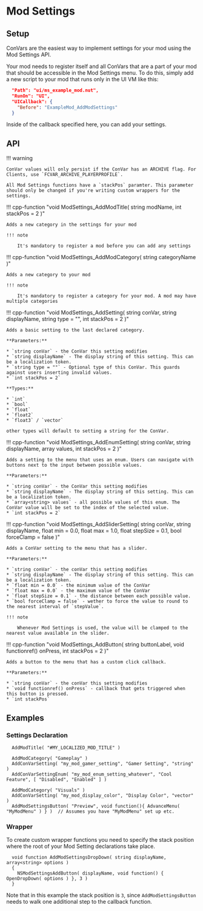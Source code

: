 # Mod Settings

## Setup

ConVars are the easiest way to implement settings for your mod using the Mod Settings API.

Your mod needs to register itself and all ConVars that are a part of your mod that should be accessible in the Mod Settings menu. To do this, simply add a new script to your mod that runs only in the UI VM like this:

```json
  "Path": "ui/ms_example_mod.nut",
  "RunOn": "UI",
  "UICallback": {
    "Before": "ExampleMod_AddModSettings"
  }
```

Inside of the callback specified here, you can add your settings.

## API

!!! warning

    ConVar values will only persist if the ConVar has an ARCHIVE flag. For Clients, use `FCVAR_ARCHIVE_PLAYERPROFILE`.

    All Mod Settings functions have a `stackPos` paramter. This parameter should only be changed if you're writing custom wrappers for the settings.

!!! cpp-function "void ModSettings_AddModTitle( string modName, int stackPos = 2 )"

    Adds a new category in the settings for your mod

    !!! note

        It's mandatory to register a mod before you can add any settings

!!! cpp-function "void ModSettings_AddModCategory( string categoryName )"

    Adds a new category to your mod

    !!! note

        It's mandatory to register a category for your mod. A mod may have multiple categories

!!! cpp-function "void ModSettings_AddSetting( string conVar, string displayName, string type = "", int stackPos = 2 )"

    Adds a basic setting to the last declared category.

    **Parameters:**

    * `string conVar` - the ConVar this setting modifies
    * `string displayName` - The display string of this setting. This can be a localization token.
    * `string type = ""` - Optional type of this ConVar. This guards against users inserting invalid values.
    * `int stackPos = 2`

    **Types:**

    * `int`
    * `bool`
    * `float`
    * `float2`
    * `float3` / `vector`

    other types will default to setting a string for the ConVar.

!!! cpp-function "void ModSettings_AddEnumSetting( string conVar, string displayName, array<string> values, int stackPos = 2 )"

    Adds a setting to the menu that uses an enum. Users can navigate with buttons next to the input between possible values.

    **Parameters:**

    * `string conVar` - the ConVar this setting modifies
    * `string displayName` - The display string of this setting. This can be a localization token.
    * `array<string> values` - all possible values of this enum. The ConVar value will be set to the index of the selected value.
    * `int stackPos = 2`

!!! cpp-function "void ModSettings_AddSliderSetting( string conVar, string displayName, float min = 0.0, float max = 1.0, float stepSize = 0.1, bool forceClamp = false )"

    Adds a ConVar setting to the menu that has a slider.

    **Parameters:**

    * `string conVar` - the conVar this setting modifies
    * `string displayName` - The display string of this setting. This can be a localization token.
    * `float min = 0.0` - the minimum value of the ConVar
    * `float max = 0.0` - the maximum value of the ConVar
    * `float stepSize = 0.1` - the distance between each possible value.
    * `bool forceClamp = false` - wether to force the value to round to the nearest interval of `stepValue`.

    !!! note

        Whenever Mod Settings is used, the value will be clamped to the nearest value available in the slider.

!!! cpp-function "void ModSettings_AddButton( string buttonLabel, void functionref() onPress, int stackPos = 2 )"

    Adds a button to the menu that has a custom click callback.

    **Parameters:**

    * `string conVar` - the conVar this setting modifies
    * `void functionref() onPress` - callback that gets triggered when this button is pressed.
    * `int stackPos`

## Examples

### Settings Declaration

```squirrel
  AddModTitle( "#MY_LOCALIZED_MOD_TITLE" )

  AddModCategory( "Gameplay" )
  AddConVarSetting( "my_mod_gamer_setting", "Gamer Setting", "string" )
  AddConVarSettingEnum( "my_mod_enum_setting_whatever", "Cool Feature", [ "Disabled", "Enabled" ] )

  AddModCategory( "Visuals" )
  AddConVarSetting( "my_mod_display_color", "Display Color", "vector" )
  AddModSettingsButton( "Preview", void function(){ AdvanceMenu( "MyModMenu" ) } )  // Assumes you have "MyModMenu" set up etc.
```

### Wrapper

To create custom wrapper functions you need to specify the stack position where the root of your Mod Setting declarations take place.

```squirrel
  void function AddModSettingsDropDown( string displayName, array<string> options )
  {
    NSModSettingsAddButton( displayName, void function() { OpenDropDown( options ) }, 3 )
  }
```

Note that in this example the stack position is `3`, since `AddModSettingsButton` needs to walk one additional step to the callback function.
